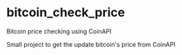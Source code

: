 # bitcoin_check_price
Bitcoin price checking using CoinAPI

Small project to get the update bitcoin's price from CoinAPI
